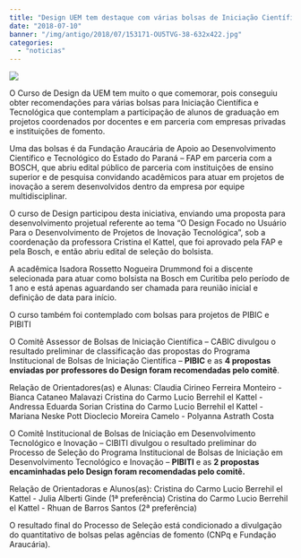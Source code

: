 ```yaml
---
title: "Design UEM tem destaque com várias bolsas de Iniciação Científica e Tecnológica"
date: "2018-07-10"
banner: "/img/antigo/2018/07/153171-OU5TVG-38-632x422.jpg"
categories: 
  - "noticias"
---
```


![](/img/antigo/2018/07/153171-OU5TVG-38-632x422.jpg)

O Curso de Design da UEM tem muito o que comemorar, pois conseguiu obter recomendações para várias bolsas para Iniciação Científica e Tecnológica que contemplam a participação de alunos de graduação em projetos coordenados por docentes e em parceria com empresas privadas e instituições de fomento.

Uma das bolsas é da Fundação Araucária de Apoio ao Desenvolvimento Científico e Tecnológico do Estado do Paraná – FAP em parceria com a BOSCH, que abriu edital público de parceria com instituições de ensino superior e de pesquisa convidando acadêmicos para atuar em projetos de inovação a serem desenvolvidos dentro da empresa por equipe multidisciplinar.

O curso de Design participou desta iniciativa, enviando uma proposta para desenvolvimento projetual referente ao tema “O Design Focado no Usuário Para o Desenvolvimento de Projetos de Inovação Tecnológica”, sob a coordenação da professora Cristina el Kattel, que foi aprovado pela FAP e pela Bosch, e então abriu edital de seleção do bolsista.

A acadêmica Isadora Rossetto Nogueira Drummond foi a discente selecionada para atuar como bolsista na Bosch em Curitiba pelo período de 1 ano e está apenas aguardando ser chamada para reunião inicial e definição de data para início.

O curso também foi contemplado com bolsas para projetos de PIBIC e PIBITI

O Comitê Assessor de Bolsas de Iniciação Científica – CABIC divulgou o resultado preliminar de classificação das propostas do Programa Institucional de Bolsas de Iniciação Científica – **PIBIC** e as **4 propostas enviadas por** **professores do Design foram recomendadas pelo comitê**.

Relação de Orientadores(as) e Alunas: Claudia Cirineo Ferreira Monteiro - Bianca Cataneo Malavazi Cristina do Carmo Lucio Berrehil el Kattel - Andressa Eduarda Sorian Cristina do Carmo Lucio Berrehil el Kattel - Mariana Neske Pott Dioclecio Moreira Camelo - Polyanna Astrath Costa

O Comitê Institucional de Bolsas de Iniciação em Desenvolvimento Tecnológico e Inovação – CIBITI divulgou o resultado preliminar do Processo de Seleção do Programa Institucional de Bolsas de Iniciação em Desenvolvimento Tecnológico e Inovação – **PIBITI** e as **2 propostas encaminhadas pelo Design foram recomendadas pelo comitê.**

Relação de Orientadoras e Alunos(as): Cristina do Carmo Lucio Berrehil el Kattel - Julia Alberti Ginde (1ª preferência) Cristina do Carmo Lucio Berrehil el Kattel - Rhuan de Barros Santos (2ª preferência)

O resultado final do Processo de Seleção está condicionado a divulgação do quantitativo de bolsas pelas agências de fomento (CNPq e Fundação Araucária).
